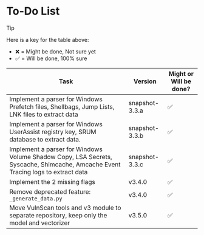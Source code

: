 # To-Do List

> [!TIP]
> Here is a key for the table above:
> - ❌ = Might be done, Not sure yet
> - ✅ = Will be done, 100% sure

| Task                                                                                                                            | Version        | Might or Will be done? |
|---------------------------------------------------------------------------------------------------------------------------------|----------------|------------------------|
| Implement a parser for Windows Prefetch files, Shellbags, Jump Lists, LNK files to extract data                                 | snapshot-3.3.a | ✅                      |
| Implement a parser for Windows UserAssist registry key, SRUM database to extract data.                                          | snapshot-3.3.b | ✅                      |
| Implement a parser for Windows Volume Shadow Copy, LSA Secrets, Syscache, Shimcache, Amcache Event Tracing logs to extract data | snapshot-3.3.c | ✅                      |
| Implement the 2 missing flags                                                                                                   | v3.4.0         | ✅                      |
| Remove deprecated feature: `_generate_data.py`                                                                                  | v3.4.0         | ✅                      |
| Move VulnScan tools and v3 module to separate repository, keep only the model and vectorizer                                    | v3.5.0         | ✅                      |

